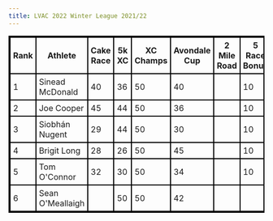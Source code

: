 ```yaml
---
title: LVAC 2022 Winter League 2021/22
---
```

<html>
<head>
<style>
table, th, td {
  border: 2px solid black;
  border-collapse: collapse;
}
th, td {
  padding: 5px;
}
</style>
</head>
<body>


<table style="width:100%">
  <tr>
    <th>Rank</th>
    <th>Athlete</th>
    <th>Cake Race</th>
    <th>5k XC</th>
    <th>XC Champs</th>
    <th>Avondale Cup</th>
    <th>2 Mile Road</th>
    <th>5 Race Bonus</th>
    <th>Total</th>
    
  </tr>
  <tr>
    <td>1</td>
    <td>Sinead McDonald</td>
    <td>40</td>
    <td>36</td>
    <td>50</td>
    <td>40</td>
    <td> </td>
    <td>10</td>
    <td>176</td>
  </tr>
  <tr>
    <td>2</td>
    <td>Joe Cooper</td>
    <td>45</td>
    <td>44</td>
    <td>50</td>
    <td>36</td>
    <td> </td>
    <td>10</td>
    <td>168</td>
  </tr>
  <tr>
    <td>3</td>
    <td>Siobhán Nugent</td>
    <td>29</td>
    <td>44</td>
    <td>50</td>
    <td>30</td>
    <td> </td>
    <td>10</td>
    <td>163</td>
  </tr>
  <tr>
    <td>4</td>
    <td>Brigit Long</td>
    <td>28</td>
    <td>26</td>
    <td>50</td>
    <td>45</td>
    <td> </td>
    <td>10</td>
    <td>159</td>
  </tr>
  <tr>
    <td>5</td>
    <td>Tom O'Connor</td>
    <td>32</td>
    <td>30</td>
    <td>50</td>
    <td>34</td>
    <td> </td>
    <td>10</td>
    <td>156</td>
  </tr>
  <tr>
    <td>6</td>
    <td>Sean O'Meallaigh</td>
    <td> </td>
    <td>50</td>
    <td>50</td>
    <td>42</td>
    <td> </td>
    <td> </td>
    <td>142</td>
  </tr>
</table>

